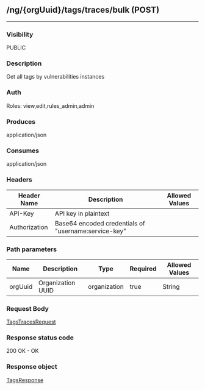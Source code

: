 ## /ng/{orgUuid}/tags/traces/bulk (POST)
---
### Visibility
PUBLIC
### Description
Get all tags by vulnerabilities instances
### Auth
Roles: view,edit,rules_admin,admin
### Produces
application/json
### Consumes
application/json
### Headers
| Header Name | Description | Allowed Values |
| ----------- | ----------- | ----------- |
| API-Key | API key in plaintext |  |
| Authorization | Base64 encoded credentials of &quot;username:service-key&quot; |  |
### Path parameters
| Name | Description | Type | Required | Allowed Values |
| ----------- | ----------- | ----------- | ----------- | ----------- |
| orgUuid | Organization UUID | organization | true | String |
### Request Body
[TagsTracesRequest](<../../objects/TagsTracesRequest.md>)
### Response status code
200 OK - OK
### Response object
[TagsResponse](<../../objects/TagsResponse.md>)
